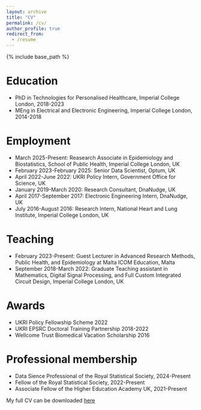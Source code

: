 ```yaml
---
layout: archive
title: "CV"
permalink: /cv/
author_profile: true
redirect_from:
  - /resume
---
```


{% include base_path %}

Education
======
* PhD in Technologies for Personalised Healthcare, Imperial College London, 2018-2023
* MEng in Electrical and Electronic Engineering, Imperial College London, 2014-2018

Employment
======
* March 2025-Present: Reasearch Associate in Epidemiology and Biostatistics, School of Public Health, Imperial College London, UK
* February 2023-February 2025: Senior Data Scientist, Optum, UK
* April 2022-June 2022: UKRI Policy Intern, Government Office for Science, UK
* January 2019-March 2020: Research Consultant, DnaNudge, UK
* April 2017-September 2017: Electronic Engineering Intern, DnaNudge, UK
* July 2016-August 2016: Research Intern, National Heart and Lung Institute, Imperial College London, UK

Teaching
======
* February 2023-Present: Guest Lecturer in Advanced Research Methods, Public Health, and Epidemiology at Malta ICOM Education, Malta
* September 2018-March 2022: Graduate Teaching assistant in Mathematics, Digital Signal Processing, and Full Custom Integrated Circuit Design, Imperial College London, UK

Awards
======
* UKRI Policy Fellowship Scheme 2022
* UKRI EPSRC Doctoral Training Partnership 2018-2022
* Wellcome Trust Biomedical Vacation Scholarship 2016

Professional membership
======
* Data Sience Professional of the Royal Statistical Society, 2024-Present
* Fellow of the Royal Statistical Society, 2022-Present
* Associate Fellow of the Higher Education Academy UK, 2021-Present

My full CV can be downloaded [here](https://github.com/francescacavallo/francescacavallo.github.io/edit/master/files/cv-feb2025.pdf)
